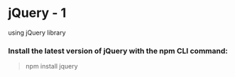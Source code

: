 # jQuery - 1

using jQuery library

### Install the latest version of jQuery with the npm CLI command:
> npm install jquery